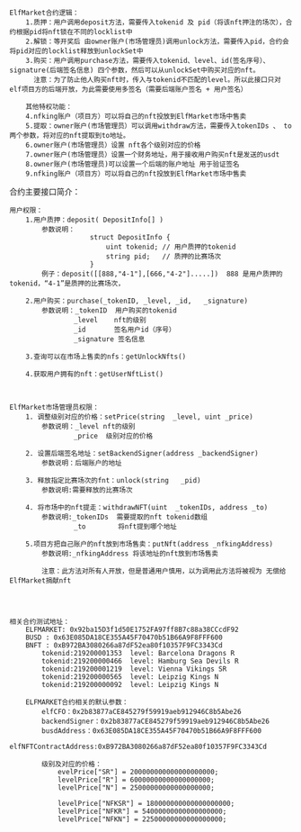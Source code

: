    ElfMarket合约逻辑：
        1.质押：用户调用deposit方法，需要传入tokenid 及 pid（将该nft押注的场次），合约根据pid将nft锁在不同的locklist中
        2.解锁：等开奖后 由owner账户(市场管理员)调用unlock方法，需要传入pid，合约会将pid对应的locklist释放到unlockSet中
        3.购买：用户调用purchase方法，需要传入tokenid、level、id(签名序号）、signature(后端签名信息) 四个参数，然后可以从unlockSet中购买对应的nft。
          注意：为了防止他人购买nft时，传入与tokenid不匹配的level。所以此接口只对elf项目方的后端开放，为此需要使用多签名（需要后端账户签名 + 用户签名）

        其他特权功能：
        4.nfking账户（项目方）可以将自己的nft投放到ElfMarket市场中售卖
        5.提取：owner账户(市场管理员）可以调用withdraw方法，需要传入tokenIDs 、 to 两个参数，将对应的nft提取到to地址。
        6.owner账户(市场管理员）设置 nft各个级别对应的价格
        7.owner账户(市场管理员）设置一个财务地址，用于接收用户购买nft是发送的usdt
        8.owner账户(市场管理员)可以设置一个后端的账户地址 用于验证签名
        9.nfking账户（项目方）可以将自己的nft投放到ElfMarket市场中售卖



合约主要接口简介：

    用户权限：
        1.用户质押：deposit( DepositInfo[] )
            参数说明：    
                        struct DepositInfo {
                            uint tokenid; // 用户质押的tokenid
                            string pid;   // 质押的比赛场次
                        }
            例子：deposit([[888,"4-1"],[666,"4-2"].....])  888 是用户质押的tokenid，“4-1”是质押的比赛场次，

        2.用户购买：purchase(_tokenID, _level, _id,   _signature)
            参数说明：_tokenID  用户购买的tokenid
                    _level    nft的级别
                    _id       签名用户id（序号）
                    _signature 签名信息

        3.查询可以在市场上售卖的nfs：getUnlockNfts()

        4.获取用户拥有的nft：getUserNftList()



    ElfMarket市场管理员权限：
        1. 调整级别对应的价格：setPrice(string  _level, uint _price)
            参数说明：_level nft的级别
                    _price  级别对应的价格

        2. 设置后端签名地址：setBackendSigner(address _backendSigner)
            参数说明：后端账户的地址

        3. 释放指定比赛场次的fnt：unlock(string   _pid)
            参数说明:需要释放的比赛场次

        4. 将市场中的nft提走：withdrawNFT(uint  _tokenIDs, address _to)
            参数说明:_tokenIDs  需要提取的nft tokenid数组
                    _to        将nft提到哪个地址

        5.项目方把自己账户的nft放到市场售卖：putNft(address _nfkingAddress)
            参数说明:_nfkingAddress 将该地址的nft放到市场售卖

            注意：此方法对所有人开放，但是普通用户慎用，以为调用此方法将被视为 无偿给ElfMarket捐献nft

        


    相关合约测试地址：
        ELFMARKET: 0x92ba15D3f1d50E1752FA97ff8B7c88a38CCcdF92
        BUSD : 0x63E085DA18CE355A45F70470b51B66A9F8FFF600
        BNFT : 0xB972BA3080266a87dF52ea80f10357F9FC3343Cd  
            tokenid:219200001353  level: Barcelona Dragons R 
            tokenid:219200000466  level: Hamburg Sea Devils R
            tokenid:219200001219  level: Vienna Vikings SR
            tokenid:219200000565  level: Leipzig Kings N
            tokenid:219200000092  level: Leipzig Kings N

        ELFMARKET合约相关的默认参数：
            elfCFO：0x2b83877aCE845279f59919aeb912946C8b5Abe26
            backendSigner：0x2b83877aCE845279f59919aeb912946C8b5Abe26
            busdAddress：0x63E085DA18CE355A45F70470b51B66A9F8FFF600
            elfNFTContractAddress:0xB972BA3080266a87dF52ea80f10357F9FC3343Cd

            级别及对应的价格：
                evelPrice["SR"] = 200000000000000000000;
                levelPrice["R"] = 60000000000000000000;
                levelPrice["N"] = 25000000000000000000;

                levelPrice["NFKSR"] = 180000000000000000000;
                levelPrice["NFKR"] = 54000000000000000000;
                levelPrice["NFKN"] = 22500000000000000000;
            




